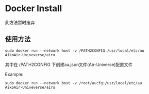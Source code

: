 # Docker Install

此方法暂时废弃
## 使用方法
```
sudo docker run --network host -v /PATH2CONFIG:/usr/local/etc/au AikoAir-Univeverse/airu
```
其中在 /PATH2CONFIG 下创建au.json文件(Air-Universe)配置文件

Example:
```
sudo docker run --network host -v /root/aucfg:/usr/local/etc/au AikoAir-Univeverse/airu
```
